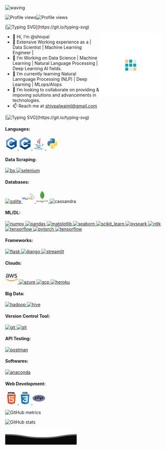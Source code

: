 
 <!-- ![](assets/Bottom_up.svg) -->

![waving](https://capsule-render.vercel.app/api?type=waving&height=190&color=gradient&text=Welcome%20to%20my%20profile!) 

![Profile views](https://gpvc.arturio.dev/shivpalSW)![Profile views](https://visitor-badge.glitch.me/badge?page_id=shivpalSW.shivpalSW)

<!-- https://github.com/shivpalSW) -->

[![Typing SVG](https://readme-typing-svg.demolab.com?font=Fira+Code&weight=500&pause=1000&width=435&lines=Hi+there!+%F0%9F%91%8B+I+am+Shivpal;Welcome+to+My+Profile!)](https://git.io/typing-svg)

<img align="right"  height="200px" src="assets\GIF.gif">

- 👋 Hi, I’m @shivpal
- 👀 Extensive Working experience as a | Data Scientist | Machine Learning Engineer |
- 🌱 I’m Working on Data Science | Machine Learning | Natural Language Processing | Deep Learning AI fields.
- 🌱 I’m currently learning Natural Lannguage Processing (NLP) | Deep Learning | MLops/AIops
- 💞️ I’m looking to collaborate on providing & impoving solutions and advancements in technologies.
- 📫 Reach me at shivpalwaiml@gmail.com
  <!-- - 🌍 Please vist my <a href="https://shivpalsw.github.io/sw-portfolio/">website</a>.</br>     -->
 <!--  - 📝 See my <a href="https://drive.google.com/file/d/1nOL1FAqMvxrvPE-GG9MWOzazL268V/view?usp=sha">Resume</a> to get more professional info.</br></h6>   -->

[![Typing SVG](https://readme-typing-svg.demolab.com?font=Fira+Code&weight=500&pause=1000&center=true&vCenter=true&width=435&lines=Tools+and+technologies+I+worked+on..)](https://git.io/typing-svg)


<h4 align="left">Languages:</h4>
<p align="left"> 
<a href="https://www.cprogramming.com/" target="_blank"> <img src="https://raw.githubusercontent.com/devicons/devicon/master/icons/c/c-original.svg" alt="c" width="40" height="40"/> </a>
  <a href="https://www.w3schools.com/cpp/" target="_blank"><img src="https://raw.githubusercontent.com/devicons/devicon/master/icons/cplusplus/cplusplus-original.svg" alt="cplusplus" width="40" height="40"/> </a>
 <a href="https://www.java.com" target="_blank"><img src="https://raw.githubusercontent.com/devicons/devicon/master/icons/java/java-original.svg" alt="java" width="40" height="40"/> </a>
<a href="https://www.python.org" target="_blank"> <img src="https://raw.githubusercontent.com/devicons/devicon/master/icons/python/python-original.svg" alt="python" width="40" height="40"/></a>
  
<h4 align="left">Data Scraping:</h4>
<p align="left">
<a href="https://www.crummy.com/software/BeautifulSoup/bs4/doc/" target="_blank"> <img src="https://cdn.analyticsvidhya.com/wp-content/uploads/2020/03/ws3.png" alt="bs" width="40" height="40"/> </a>   
 <a href="https://www.selenium.dev" target="_blank"> <img src="https://raw.githubusercontent.com/detain/svg-logos/780f25886640cef088af994181646db2f6b1a3f8/svg/selenium-logo.svg" alt="selenium" width="40" height="40"/> </a>

<h4 align="left">Databases:</h4>
<p align="left">
<a href="https://www.sqlite.org/" target="_blank"> <img src="https://www.vectorlogo.zone/logos/sqlite/sqlite-icon.svg" alt="sqlite" width="40" height="40"/> </a>
<a href="https://www.mysql.com/" target="_blank"> <img src="https://raw.githubusercontent.com/devicons/devicon/master/icons/mysql/mysql-original-wordmark.svg" alt="mysql" width="40" height="40"/>
<a href="https://www.mongodb.com/" target="_blank"> <img src="https://raw.githubusercontent.com/devicons/devicon/master/icons/mongodb/mongodb-original-wordmark.svg" alt="mongodb" width="40" height="40"/> </a>
<img src="https://www.vectorlogo.zone/logos/apache_cassandra/apache_cassandra-icon.svg" alt="cassandra" width="40" height="40"/> </a>
  
 <h4 align="left">ML/DL:</h4>
<p align="left">
<a href="https://numpy.org/" target="_blank"> <img src="https://numpy.org/images/logo.svg" alt="numpy" width="40" height="40"/> </a>
<a href="https://pandas.pydata.org/" target="_blank"> <img src="https://pandas.pydata.org/static/img/pandas_white.svg" alt="pandas" width="40" height="40"/> </a>
<a href="https://matplotlib.org/" target="_blank"> <img src="https://matplotlib.org/_static/logo2_compressed.svg" alt="matplotlib" width="40" height="40"/> </a>
 <a href="https://seaborn.pydata.org/" target="_blank"> <img src="https://seaborn.pydata.org/_static/logo-wide-lightbg.svg" alt="seaborn" width="40" height="40"/> </a>
<a href="https://scikit-learn.org/" target="_blank"> <img src="https://upload.wikimedia.org/wikipedia/commons/0/05/Scikit_learn_logo_small.svg" alt="scikit_learn" width="40" height="40"/> </a>
   <a href="https://spark.apache.org/" target="_blank"> <img src="https://spark.apache.org/images/spark-logo-trademark.png" alt="pyspark" width="40" height="40"/> </a>
  <a href="https://www.nltk.org/" target="_blank"> <img src="https://miro.medium.com/max/1184/0*zKRz1UgqpOZ4bvuA" alt="nltk" width="40" height="40"/> </a>
<a href="https://www.scipy.org/" target="_blank"> <img src="https://www.fullstackpython.com/img/logos/scipy.png" alt="tensorflow" width="40" height="40"/> </a>
<a href="https://pytorch.org/" target="_blank"> <img src="https://www.vectorlogo.zone/logos/pytorch/pytorch-icon.svg" alt="pytorch" width="40" height="40"/> </a>
<a href="https://www.tensorflow.org" target="_blank"> <img src="https://www.vectorlogo.zone/logos/tensorflow/tensorflow-icon.svg" alt="tensorflow" width="40" height="40"/> </a>
  
  <h4 align="left">Frameworks:</h4>
<p align="left"> 
<a href="https://flask.palletsprojects.com/" target="_blank"> <img src="https://www.vectorlogo.zone/logos/pocoo_flask/pocoo_flask-icon.svg" alt="flask" width="40" height="40"/> </a>
<a href="https://www.djangoproject.com/" target="_blank"> <img src="https://media.geeksforgeeks.org/wp-content/uploads/20200210175202/django-basics.png" alt="django" width="40" height="40"/> </a>
 <a href="https://streamlit.io/" target="_blank"> <img src="https://streamlit.io/images/brand/streamlit-logo-primary-colormark-darktext.png" alt="streamlit" width="40" height="40"/> </a>
  
 <h4 align="left">Clouds:</h4>
<p align="left">
<a href="https://aws.amazon.com" target="_blank"> <img src="https://raw.githubusercontent.com/devicons/devicon/master/icons/amazonwebservices/amazonwebservices-original-wordmark.svg" alt="aws" width="40" height="40"/> </a> 
<a href="https://azure.microsoft.com/en-in/" target="_blank"> <img src="https://www.vectorlogo.zone/logos/microsoft_azure/microsoft_azure-icon.svg" alt="azure" width="40" height="40"/> </a> 
<a href="https://cloud.google.com" target="_blank"> <img src="https://www.vectorlogo.zone/logos/google_cloud/google_cloud-icon.svg" alt="gcp" width="40" height="40"/> </a>  
<a href="https://heroku.com" target="_blank"> <img src="https://www.vectorlogo.zone/logos/heroku/heroku-icon.svg" alt="heroku" width="40" height="40"/></a> 


<h4 align="left">Big Data:</h4>
<p align="left">
<a href="https://hadoop.apache.org/" target="_blank"> <img src="https://www.vectorlogo.zone/logos/apache_hadoop/apache_hadoop-icon.svg" alt="hadoop" width="40" height="40"/> </a>  
<a href="https://hive.apache.org/" target="_blank"> <img src="https://www.vectorlogo.zone/logos/apache_hive/apache_hive-icon.svg" alt="hive" width="40" height="40"/> </a>
  
<h4 align="left">Version Control Tool:</h4>
<p align="left"> 
 <a href="https://git-scm.com/" target="_blank"> <img src="https://www.vectorlogo.zone/logos/git-scm/git-scm-icon.svg" alt="git" width="40" height="40"/> </a>
 <a href="https://github.com/" target="_blank"> <img src="https://www.vectorlogo.zone/logos/github/github-tile.svg" alt="git" width="40" height="40"/> </a>


 <h4 align="left">API Testing:</h4>
<p align="left"> 
 <a href="https://postman.com" target="_blank"> <img src="https://www.vectorlogo.zone/logos/getpostman/getpostman-icon.svg" alt="postman" width="40" height="40"/> </a>


  <h4 align="left">Softwares:</h4>
<p align="left"> 
 <a href="https://www.anaconda.com/" target="_blank"> <img src="https://cdn.ourcodeworld.com/public-media/articles/anaconda-python-6185c003c98a3.png" alt="anaconda" width="40" height="40"/> </a>


 <h4 align="left">Web Development:</h4>
<p align="left">
  <a href="https://www.w3.org/html/" target="_blank"> <img src="https://raw.githubusercontent.com/devicons/devicon/master/icons/html5/html5-original-wordmark.svg" alt="html5" width="40" height="40"/> </a>
 <a href="https://www.w3schools.com/css/" target="_blank"> <img src="https://raw.githubusercontent.com/devicons/devicon/master/icons/css3/css3-original-wordmark.svg" alt="css3" width="40" height="40"/> </a>       </a>   </a> <a href="https://www.php.net" target="_blank"> <img src="https://raw.githubusercontent.com/devicons/devicon/master/icons/php/php-original.svg" alt="php" width="40" height="40"/> </a>       </p>


 
<!-- [![Top Langs](https://github-readme-stats.vercel.app/api/top-langs/?username=shivpalSW&langs_count=8)](https://github.com/anuraghazra/github-readme-stats) -->

 <!-- ![GitHub streak stats](https://github-readme-streak-stats.herokuapp.com/?user=shivpalSW&theme=blue-green) -->

<!--  ![](https://github-profile-summary-cards.vercel.app/api/cards/profile-details?username=shivpalSW&theme=github_dark) -->

![GitHub metrics](https://metrics.lecoq.io/shivpalSW)  
  
 ![GitHub stats](https://github-readme-stats.vercel.app/api?username=shivpalSW&show_icons=true&theme=blue-green)  

 
<!--      -->
<!---
shivpalSW/shivpalSW is a ✨ special ✨ repository because its `README.md` (this file) appears on your GitHub profile.
You can click the Preview link to take a look at your changes.
--->

![](assets/Bottom_down.svg)

